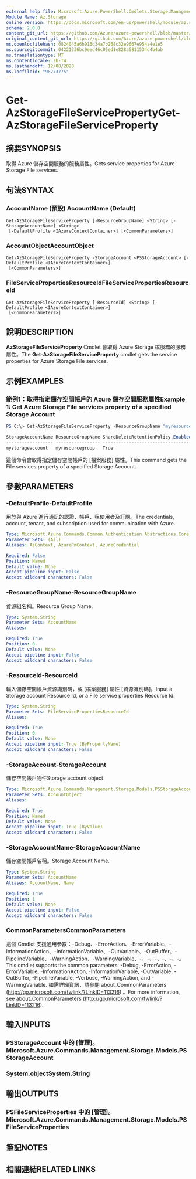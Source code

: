```yaml
---
external help file: Microsoft.Azure.PowerShell.Cmdlets.Storage.Management.dll-Help.xml
Module Name: Az.Storage
online version: https://docs.microsoft.com/en-us/powershell/module/az.storage/get-azstoragefileserviceproperty
schema: 2.0.0
content_git_url: https://github.com/Azure/azure-powershell/blob/master/src/Storage/Storage.Management/help/Get-AzStorageFileServiceProperty.md
original_content_git_url: https://github.com/Azure/azure-powershell/blob/master/src/Storage/Storage.Management/help/Get-AzStorageFileServiceProperty.md
ms.openlocfilehash: 0824045a6b916d34a7b268c32e9667e954a4e1e5
ms.sourcegitcommit: 04221336bc9eed46c05ed1e828a6811534d4b4ab
ms.translationtype: MT
ms.contentlocale: zh-TW
ms.lasthandoff: 12/08/2020
ms.locfileid: "98273775"
---
```

# <span data-ttu-id="f6137-101">Get-AzStorageFileServiceProperty</span><span class="sxs-lookup"><span data-stu-id="f6137-101">Get-AzStorageFileServiceProperty</span></span>

## <span data-ttu-id="f6137-102">摘要</span><span class="sxs-lookup"><span data-stu-id="f6137-102">SYNOPSIS</span></span>
<span data-ttu-id="f6137-103">取得 Azure 儲存空間服務的服務屬性。</span><span class="sxs-lookup"><span data-stu-id="f6137-103">Gets service properties for Azure Storage File services.</span></span>

## <span data-ttu-id="f6137-104">句法</span><span class="sxs-lookup"><span data-stu-id="f6137-104">SYNTAX</span></span>

### <span data-ttu-id="f6137-105">AccountName (預設) </span><span class="sxs-lookup"><span data-stu-id="f6137-105">AccountName (Default)</span></span>
```
Get-AzStorageFileServiceProperty [-ResourceGroupName] <String> [-StorageAccountName] <String>
 [-DefaultProfile <IAzureContextContainer>] [<CommonParameters>]
```

### <span data-ttu-id="f6137-106">AccountObject</span><span class="sxs-lookup"><span data-stu-id="f6137-106">AccountObject</span></span>
```
Get-AzStorageFileServiceProperty -StorageAccount <PSStorageAccount> [-DefaultProfile <IAzureContextContainer>]
 [<CommonParameters>]
```

### <span data-ttu-id="f6137-107">FileServicePropertiesResourceId</span><span class="sxs-lookup"><span data-stu-id="f6137-107">FileServicePropertiesResourceId</span></span>
```
Get-AzStorageFileServiceProperty [-ResourceId] <String> [-DefaultProfile <IAzureContextContainer>]
 [<CommonParameters>]
```

## <span data-ttu-id="f6137-108">說明</span><span class="sxs-lookup"><span data-stu-id="f6137-108">DESCRIPTION</span></span>
<span data-ttu-id="f6137-109">**AzStorageFileServiceProperty** Cmdlet 會取得 Azure Storage 檔服務的服務屬性。</span><span class="sxs-lookup"><span data-stu-id="f6137-109">The **Get-AzStorageFileServiceProperty** cmdlet gets the service properties for Azure Storage File services.</span></span>

## <span data-ttu-id="f6137-110">示例</span><span class="sxs-lookup"><span data-stu-id="f6137-110">EXAMPLES</span></span>

### <span data-ttu-id="f6137-111">範例1：取得指定儲存空間帳戶的 Azure 儲存空間服務屬性</span><span class="sxs-lookup"><span data-stu-id="f6137-111">Example 1: Get  Azure Storage File services property of a specified Storage Account</span></span>
```powershell
PS C:\> Get-AzStorageFileServiceProperty -ResourceGroupName "myresourcegroup" -AccountName "mystorageaccount"

StorageAccountName ResourceGroupName ShareDeleteRetentionPolicy.Enabled ShareDeleteRetentionPolicy.Days
------------------ ----------------- ---------------------------------- -------------------------------
mystorageaccount   myresourcegroup   True                               5
```

<span data-ttu-id="f6137-112">這個命令會取得指定儲存空間帳戶的 [檔案服務] 屬性。</span><span class="sxs-lookup"><span data-stu-id="f6137-112">This command gets the File services property of a specified Storage Account.</span></span>

## <span data-ttu-id="f6137-113">參數</span><span class="sxs-lookup"><span data-stu-id="f6137-113">PARAMETERS</span></span>

### <span data-ttu-id="f6137-114">-DefaultProfile</span><span class="sxs-lookup"><span data-stu-id="f6137-114">-DefaultProfile</span></span>
<span data-ttu-id="f6137-115">用於與 Azure 進行通訊的認證、帳戶、租使用者及訂閱。</span><span class="sxs-lookup"><span data-stu-id="f6137-115">The credentials, account, tenant, and subscription used for communication with Azure.</span></span>

```yaml
Type: Microsoft.Azure.Commands.Common.Authentication.Abstractions.Core.IAzureContextContainer
Parameter Sets: (All)
Aliases: AzContext, AzureRmContext, AzureCredential

Required: False
Position: Named
Default value: None
Accept pipeline input: False
Accept wildcard characters: False
```

### <span data-ttu-id="f6137-116">-ResourceGroupName</span><span class="sxs-lookup"><span data-stu-id="f6137-116">-ResourceGroupName</span></span>
<span data-ttu-id="f6137-117">資源組名稱。</span><span class="sxs-lookup"><span data-stu-id="f6137-117">Resource Group Name.</span></span>

```yaml
Type: System.String
Parameter Sets: AccountName
Aliases:

Required: True
Position: 0
Default value: None
Accept pipeline input: False
Accept wildcard characters: False
```

### <span data-ttu-id="f6137-118">-ResourceId</span><span class="sxs-lookup"><span data-stu-id="f6137-118">-ResourceId</span></span>
<span data-ttu-id="f6137-119">輸入儲存空間帳戶資源識別碼，或 [檔案服務] 屬性 [資源識別碼]。</span><span class="sxs-lookup"><span data-stu-id="f6137-119">Input a Storage account Resource Id, or a File service properties Resource Id.</span></span>

```yaml
Type: System.String
Parameter Sets: FileServicePropertiesResourceId
Aliases:

Required: True
Position: 0
Default value: None
Accept pipeline input: True (ByPropertyName)
Accept wildcard characters: False
```

### <span data-ttu-id="f6137-120">-StorageAccount</span><span class="sxs-lookup"><span data-stu-id="f6137-120">-StorageAccount</span></span>
<span data-ttu-id="f6137-121">儲存空間帳戶物件</span><span class="sxs-lookup"><span data-stu-id="f6137-121">Storage account object</span></span>

```yaml
Type: Microsoft.Azure.Commands.Management.Storage.Models.PSStorageAccount
Parameter Sets: AccountObject
Aliases:

Required: True
Position: Named
Default value: None
Accept pipeline input: True (ByValue)
Accept wildcard characters: False
```

### <span data-ttu-id="f6137-122">-StorageAccountName</span><span class="sxs-lookup"><span data-stu-id="f6137-122">-StorageAccountName</span></span>
<span data-ttu-id="f6137-123">儲存空間帳戶名稱。</span><span class="sxs-lookup"><span data-stu-id="f6137-123">Storage Account Name.</span></span>

```yaml
Type: System.String
Parameter Sets: AccountName
Aliases: AccountName, Name

Required: True
Position: 1
Default value: None
Accept pipeline input: False
Accept wildcard characters: False
```

### <span data-ttu-id="f6137-124">CommonParameters</span><span class="sxs-lookup"><span data-stu-id="f6137-124">CommonParameters</span></span>
<span data-ttu-id="f6137-125">這個 Cmdlet 支援通用參數：-Debug、-ErrorAction、-ErrorVariable、-InformationAction、-InformationVariable、-OutVariable、-OutBuffer、-PipelineVariable、-WarningAction、-WarningVariable、-、-、-、-、-、-。</span><span class="sxs-lookup"><span data-stu-id="f6137-125">This cmdlet supports the common parameters: -Debug, -ErrorAction, -ErrorVariable, -InformationAction, -InformationVariable, -OutVariable, -OutBuffer, -PipelineVariable, -Verbose, -WarningAction, and -WarningVariable.</span></span> <span data-ttu-id="f6137-126">如需詳細資訊，請參閱 about_CommonParameters (http://go.microsoft.com/fwlink/?LinkID=113216) 。</span><span class="sxs-lookup"><span data-stu-id="f6137-126">For more information, see about_CommonParameters (http://go.microsoft.com/fwlink/?LinkID=113216).</span></span>

## <span data-ttu-id="f6137-127">輸入</span><span class="sxs-lookup"><span data-stu-id="f6137-127">INPUTS</span></span>

### <span data-ttu-id="f6137-128">PSStorageAccount 中的 [管理]。</span><span class="sxs-lookup"><span data-stu-id="f6137-128">Microsoft.Azure.Commands.Management.Storage.Models.PSStorageAccount</span></span>

### <span data-ttu-id="f6137-129">System.object</span><span class="sxs-lookup"><span data-stu-id="f6137-129">System.String</span></span>

## <span data-ttu-id="f6137-130">輸出</span><span class="sxs-lookup"><span data-stu-id="f6137-130">OUTPUTS</span></span>

### <span data-ttu-id="f6137-131">PSFileServiceProperties 中的 [管理]。</span><span class="sxs-lookup"><span data-stu-id="f6137-131">Microsoft.Azure.Commands.Management.Storage.Models.PSFileServiceProperties</span></span>

## <span data-ttu-id="f6137-132">筆記</span><span class="sxs-lookup"><span data-stu-id="f6137-132">NOTES</span></span>

## <span data-ttu-id="f6137-133">相關連結</span><span class="sxs-lookup"><span data-stu-id="f6137-133">RELATED LINKS</span></span>
